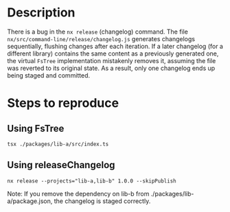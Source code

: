 # Description

There is a bug in the `nx release` (changelog) command.
The file `nx/src/command-line/release/changelog.js` generates changelogs sequentially, flushing changes after each iteration.
If a later changelog (for a different library) contains the same content as a previously generated one,
the virtual `FsTree` implementation mistakenly removes it, assuming the file was reverted to its original state.
As a result, only one changelog ends up being staged and committed.

# Steps to reproduce

## Using FsTree
`tsx ./packages/lib-a/src/index.ts`

## Using releaseChangelog

`nx release --projects="lib-a,lib-b" 1.0.0 --skipPublish`

Note:
If you remove the dependency on lib-b from ./packages/lib-a/package.json, the changelog is staged correctly.
